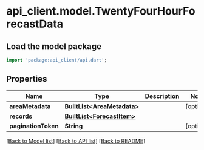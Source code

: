# api_client.model.TwentyFourHourForecastData

## Load the model package
```dart
import 'package:api_client/api.dart';
```

## Properties
Name | Type | Description | Notes
------------ | ------------- | ------------- | -------------
**areaMetadata** | [**BuiltList&lt;AreaMetadata&gt;**](AreaMetadata.md) |  | [optional] 
**records** | [**BuiltList&lt;ForecastItem&gt;**](ForecastItem.md) |  | 
**paginationToken** | **String** |  | [optional] 

[[Back to Model list]](../README.md#documentation-for-models) [[Back to API list]](../README.md#documentation-for-api-endpoints) [[Back to README]](../README.md)


